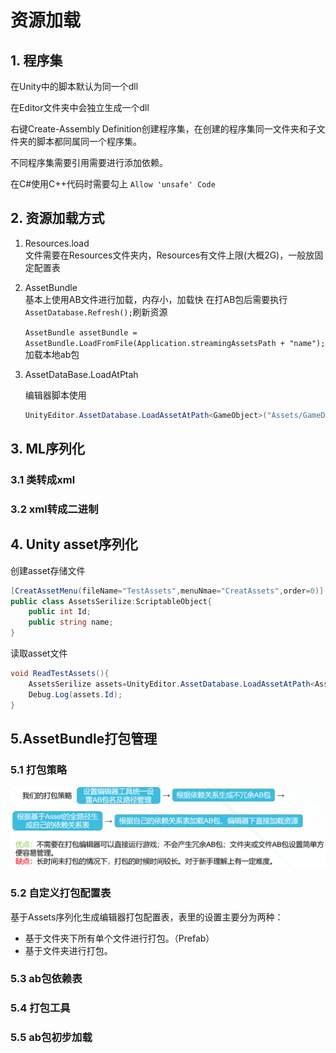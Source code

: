 # 资源加载

## 1. 程序集

在Unity中的脚本默认为同一个dll

在Editor文件夹中会独立生成一个dll

右键Create-Assembly Definition创建程序集，在创建的程序集同一文件夹和子文件夹的脚本都同属同一个程序集。

不同程序集需要引用需要进行添加依赖。

在C#使用C++代码时需要勾上 `Allow 'unsafe' Code`

## 2. 资源加载方式
1. Resources.load  
   文件需要在Resources文件夹内，Resources有文件上限(大概2G)，一般放固定配置表

2. AssetBundle   
   基本上使用AB文件进行加载，内存小，加载快
   在打AB包后需要执行`AssetDatabase.Refresh();`刷新资源

   `AssetBundle assetBundle = AssetBundle.LoadFromFile(Application.streamingAssetsPath + "name");`加载本地ab包

3. AssetDataBase.LoadAtPtah

   编辑器脚本使用
	``` c#
	UnityEditor.AssetDatabase.LoadAssetAtPath<GameObject>("Assets/GameData/Prefabs/Attack.prefab");
	```

## 3. ML序列化
### 3.1 类转成xml
### 3.2 xml转成二进制

## 4. Unity asset序列化

创建asset存储文件

```c#
[CreatAssetMenu(fileName="TestAssets",menuNmae="CreatAssets",order=0)]
public class AssetsSerilize:ScriptableObject{
    public int Id;
    public string name;
}
```

读取asset文件

```c#
void ReadTestAssets(){
	AssetsSerilize assets=UnityEditor.AssetDatabase.LoadAssetAtPath<AssetsSerilize>("path(精确到后缀)");
    Debug.Log(assets.Id);
}
```

## 5.AssetBundle打包管理

### 5.1 打包策略

![1647880627679](Image/1647880627679.png)

### 5.2 自定义打包配置表

基于Assets序列化生成编辑器打包配置表，表里的设置主要分为两种：

-   基于文件夹下所有单个文件进行打包。（Prefab）
-   基于文件夹进行打包。



### 5.3 ab包依赖表

### 5.4 打包工具

### 5.5 ab包初步加载